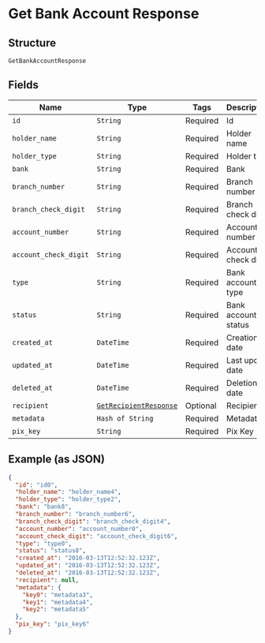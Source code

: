 
# Get Bank Account Response

## Structure

`GetBankAccountResponse`

## Fields

| Name | Type | Tags | Description |
|  --- | --- | --- | --- |
| `id` | `String` | Required | Id |
| `holder_name` | `String` | Required | Holder name |
| `holder_type` | `String` | Required | Holder type |
| `bank` | `String` | Required | Bank |
| `branch_number` | `String` | Required | Branch number |
| `branch_check_digit` | `String` | Required | Branch check digit |
| `account_number` | `String` | Required | Account number |
| `account_check_digit` | `String` | Required | Account check digit |
| `type` | `String` | Required | Bank account type |
| `status` | `String` | Required | Bank account status |
| `created_at` | `DateTime` | Required | Creation date |
| `updated_at` | `DateTime` | Required | Last update date |
| `deleted_at` | `DateTime` | Required | Deletion date |
| `recipient` | [`GetRecipientResponse`](../../doc/models/get-recipient-response.md) | Optional | Recipient |
| `metadata` | `Hash of String` | Required | Metadata |
| `pix_key` | `String` | Required | Pix Key |

## Example (as JSON)

```json
{
  "id": "id0",
  "holder_name": "holder_name4",
  "holder_type": "holder_type2",
  "bank": "bank8",
  "branch_number": "branch_number6",
  "branch_check_digit": "branch_check_digit4",
  "account_number": "account_number0",
  "account_check_digit": "account_check_digit6",
  "type": "type0",
  "status": "status8",
  "created_at": "2016-03-13T12:52:32.123Z",
  "updated_at": "2016-03-13T12:52:32.123Z",
  "deleted_at": "2016-03-13T12:52:32.123Z",
  "recipient": null,
  "metadata": {
    "key0": "metadata3",
    "key1": "metadata4",
    "key2": "metadata5"
  },
  "pix_key": "pix_key6"
}
```

